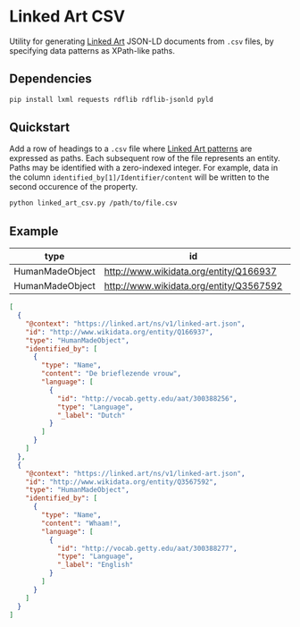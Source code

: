 # Linked Art CSV

Utility for generating [Linked Art](https://linked.art/) JSON-LD documents from `.csv` files, by specifying data patterns as XPath-like paths.

## Dependencies

```bash
pip install lxml requests rdflib rdflib-jsonld pyld
```

## Quickstart

Add a row of headings to a `.csv` file where [Linked Art patterns](https://linked.art/model/index.html) are expressed as paths. Each subsequent row of the file represents an entity. Paths may be identified with a zero-indexed integer. For example, data in the column `identified_by[1]/Identifier/content` will be written to the second occurence of the property.

```bash
python linked_art_csv.py /path/to/file.csv
```

## Example

| type            | id                                      | identified_by/Name/content | identified_by/Name/langauge/Language/id  | identified_by/Name/language/Language/_label |
|-----------------|-----------------------------------------|----------------------------|------------------------------------------|---------------------------------------------|
| HumanMadeObject | http://www.wikidata.org/entity/Q166937  | De brieflezende vrouw      | http://vocab.getty.edu/aat/300388256     | Dutch                                       |
| HumanMadeObject | http://www.wikidata.org/entity/Q3567592 | Whaam!                     | http://vocab.getty.edu/aat/300388277     | English                                     |

```json
[
  {
    "@context": "https://linked.art/ns/v1/linked-art.json",
    "id": "http://www.wikidata.org/entity/Q166937",
    "type": "HumanMadeObject",
    "identified_by": [
      {
        "type": "Name",
        "content": "De brieflezende vrouw",
        "language": [
          {
            "id": "http://vocab.getty.edu/aat/300388256",
            "type": "Language",
            "_label": "Dutch"
          }
        ]
      }
    ]
  },
  {
    "@context": "https://linked.art/ns/v1/linked-art.json",
    "id": "http://www.wikidata.org/entity/Q3567592",
    "type": "HumanMadeObject",
    "identified_by": [
      {
        "type": "Name",
        "content": "Whaam!",
        "language": [
          {
            "id": "http://vocab.getty.edu/aat/300388277",
            "type": "Language",
            "_label": "English"
          }
        ]
      }
    ]
  }
]
```
